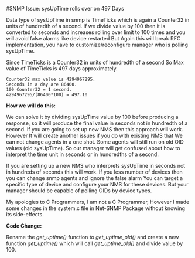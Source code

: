 #SNMP Issue: sysUpTime rolls over on 497 Days


Data type of sysUpTime in snmp is TimeTicks which is again a Counter32 in units of hundredth of a second. If we divide value by 100 then it is converted to seconds and increases rolling over limit to 100 times and you will avoid false alarms like device restarted But Again this will break RFC implementation, you have to customize/reconfigure manager who is polling sysUpTime.


Since TimeTicks is a Counter32 in units of hundredth of a second  So Max value of TimeTicks is 497 days approximately.
```
Counter32 max value is 4294967295.
Seconds in a day are 86400.
100 Counter32 = 1 second.
4294967295/(86400*100) = 497.10
```

**How we will do this:**

We can solve it by dividing sysUpTime value by 100 before producing a response, so it will produce the final value in seconds not in hundredth of a second. If you are going to set up new NMS then this approach will work. However It will create another issues if you do with existing NMS that We can not change agents in a one shot. Some agents will still run on old OID values (old sysUpTime). So our manager will get confused about how to interpret the time unit in seconds or in hundredths of a second.

If you are setting up a new NMS who interprets sysUpTime in seconds not in hundreds of seconds this will work.
If you less number of devices then you can change snmp agents and ignore the false alarm
You can target a specific type of device and configure your NMS for these devices. But your manager should be capable of polling OIDs by device types.

My apologies to C Programmers, I am not a C Programmer, However I made some changes in the system.c file in Net-SNMP Package without knowing its side-effects.

**Code Change:**

Rename the *get_uptime()* function to *get_uptime_old()* and create a new function *get_uptime()* which will call *get_uptime_old()* and divide value by 100.
